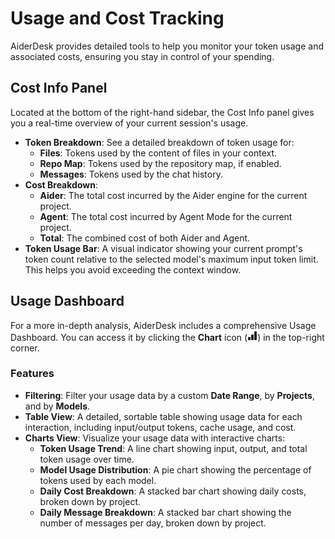 # Usage and Cost Tracking

AiderDesk provides detailed tools to help you monitor your token usage and associated costs, ensuring you stay in control of your spending.

## Cost Info Panel

Located at the bottom of the right-hand sidebar, the Cost Info panel gives you a real-time overview of your current session's usage.

- **Token Breakdown**: See a detailed breakdown of token usage for:
    - **Files**: Tokens used by the content of files in your context.
    - **Repo Map**: Tokens used by the repository map, if enabled.
    - **Messages**: Tokens used by the chat history.
- **Cost Breakdown**:
    - **Aider**: The total cost incurred by the Aider engine for the current project.
    - **Agent**: The total cost incurred by Agent Mode for the current project.
    - **Total**: The combined cost of both Aider and Agent.
- **Token Usage Bar**: A visual indicator showing your current prompt's token count relative to the selected model's maximum input token limit. This helps you avoid exceeding the context window.

## Usage Dashboard

For a more in-depth analysis, AiderDesk includes a comprehensive Usage Dashboard. You can access it by clicking the **Chart** icon (<svg xmlns="http://www.w3.org/2000/svg" width="16" height="16" fill="currentColor" class="bi bi-bar-chart-fill" viewBox="0 0 16 16"><path d="M1 11a1 1 0 0 1 1-1h2a1 1 0 0 1 1 1v3a1 1 0 0 1-1 1H2a1 1 0 0 1-1-1v-3zm5-4a1 1 0 0 1 1-1h2a1 1 0 0 1 1 1v7a1 1 0 0 1-1 1H7a1 1 0 0 1-1-1V7zm5-5a1 1 0 0 1 1-1h2a1 1 0 0 1 1 1v12a1 1 0 0 1-1 1h-2a1 1 0 0 1-1-1V2z"/></svg>) in the top-right corner.

### Features

- **Filtering**: Filter your usage data by a custom **Date Range**, by **Projects**, and by **Models**.
- **Table View**: A detailed, sortable table showing usage data for each interaction, including input/output tokens, cache usage, and cost.
- **Charts View**: Visualize your usage data with interactive charts:
    - **Token Usage Trend**: A line chart showing input, output, and total token usage over time.
    - **Model Usage Distribution**: A pie chart showing the percentage of tokens used by each model.
    - **Daily Cost Breakdown**: A stacked bar chart showing daily costs, broken down by project.
    - **Daily Message Breakdown**: A stacked bar chart showing the number of messages per day, broken down by project.